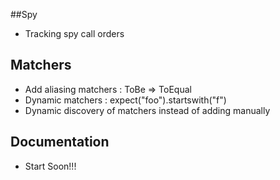 ##Spy

* Tracking spy call orders

## Matchers

* Add aliasing matchers : ToBe => ToEqual
* Dynamic matchers : expect("foo").startswith("f")
* Dynamic discovery of matchers instead of adding manually

## Documentation

* Start Soon!!!